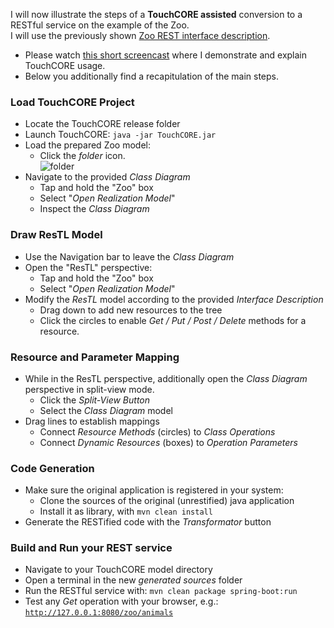 I will now illustrate the steps of a **TouchCORE assisted** conversion to a RESTful service on the example of the Zoo.  
I will use the previously shown [Zoo REST interface description](interface-zoo.txt).

 * Please watch [this short screencast](...) where I demonstrate and explain TouchCORE usage.
 * Below you additionally find a recapitulation of the main steps.

### Load TouchCORE Project

 * Locate the TouchCORE release folder
 * Launch TouchCORE: ```java -jar TouchCORE.jar```
 * Load the prepared Zoo model:
    * Click the *folder* icon.  
![folder](captures/folder.png)
 * Navigate to the provided *Class Diagram*
    * Tap and hold the "Zoo" box
    * Select "*Open Realization Model*"
    * Inspect the *Class Diagram*

### Draw ResTL Model

 * Use the Navigation bar to leave the *Class Diagram*
 * Open the "ResTL" perspective:
    * Tap and hold the "Zoo" box
    * Select "*Open Realization Model*"
 * Modify the *ResTL* model according to the provided *Interface Description*
    * Drag down to add new resources to the tree
    * Click the circles to enable *Get / Put / Post / Delete* methods for a resource.

### Resource and Parameter Mapping

 * While in the ResTL perspective, additionally open the *Class Diagram* perspective in split-view mode.
    * Click the *Split-View Button* 
    * Select the *Class Diagram* model
 * Drag lines to establish mappings
    * Connect *Resource Methods* (circles) to *Class Operations*
    * Connect *Dynamic Resources* (boxes) to *Operation Parameters*

### Code Generation

 * Make sure the original application is registered in your system:
    * Clone the sources of the original (unrestified) java application
    * Install it as library, with ```mvn clean install```
 * Generate the RESTified code with the *Transformator* button

### Build and Run your REST service

 * Navigate to your TouchCORE model directory
 * Open a terminal in the new *generated sources* folder
 * Run the RESTful service with: ```mvn clean package spring-boot:run```
 * Test any *Get* operation with your browser, e.g.:  
[```http://127.0.0.1:8080/zoo/animals```](http://127.0.0.1:8080/)
